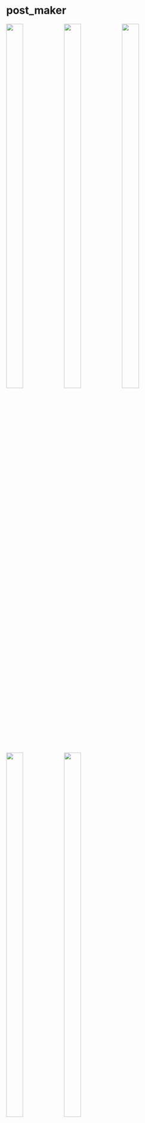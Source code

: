 # post_maker
<p>

<img src="https://user-images.githubusercontent.com/124335197/230722971-69477765-31f5-4820-a73d-faba6792c7bd.png" height="50%" width="30%">
<img src="https://user-images.githubusercontent.com/124335197/230722967-0d16797f-8f48-4de9-9efd-1a421f39f7a9.png" height="50%" width="30%">
<img src="https://user-images.githubusercontent.com/124335197/230722964-ca3bf671-f5ec-4a05-8eb8-f1707b693de3.png" height="50%" width="30%">
<img src="https://user-images.githubusercontent.com/124335197/230722973-42691daf-bbb2-4a9c-9517-1d9573c41673.png" height="50%" width="30%">
<img src="https://user-images.githubusercontent.com/124335197/230722976-3b9272a6-9a24-4a78-8b01-c431cd898415.png" height="50%" width="30%">

</p>
